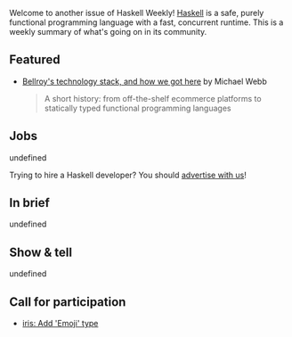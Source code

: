Welcome to another issue of Haskell Weekly!
[Haskell](https://www.haskell.org) is a safe, purely functional programming language with a fast, concurrent runtime.
This is a weekly summary of what's going on in its community.

## Featured

- [Bellroy's technology stack, and how we got here](https://exploring-better-ways.bellroy.com/our-technology-stack-and-how-we-got-here.html) by Michael Webb
  > A short history: from off-the-shelf ecommerce platforms to statically typed functional programming languages

## Jobs

undefined

Trying to hire a Haskell developer?
You should [advertise with us](https://haskellweekly.news/advertising.html)!

## In brief

undefined

## Show & tell

undefined

## Call for participation

- [iris: Add 'Emoji' type](https://github.com/chshersh/iris/issues/109)

